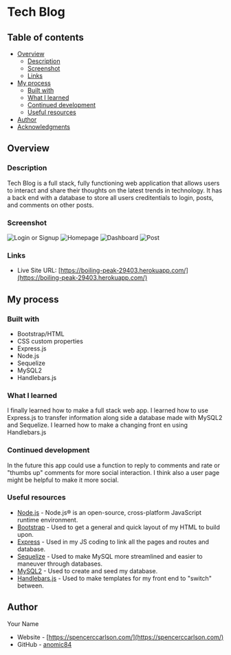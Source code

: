 # Tech Blog

## Table of contents

- [Overview](#overview)
  - [Description](#description)
  - [Screenshot](#screenshot)
  - [Links](#links)
- [My process](#my-process)
  - [Built with](#built-with)
  - [What I learned](#what-i-learned)
  - [Continued development](#continued-development)
  - [Useful resources](#useful-resources)
- [Author](#author)
- [Acknowledgments](#acknowledgments)


## Overview

### Description

Tech Blog is a full stack, fully functioning web application that allows users to interact and share their thoughts on the latest trends in technology. It has a back end with a database to store all users creditentials to login, posts, and comments on other posts.

### Screenshot

![Login or Signup](https://i.imgur.com/Wckx5MZ.png)
![Homepage](https://i.imgur.com/6SZEI2W.png)
![Dashboard](https://i.imgur.com/rfeGuFn.png)
![Post](https://i.imgur.com/P1PvpqJ.png)


### Links

- Live Site URL: [https://boiling-peak-29403.herokuapp.com/](https://boiling-peak-29403.herokuapp.com/)

## My process

### Built with

- Bootstrap/HTML
- CSS custom properties
- Express.js
- Node.js
- Sequelize
- MySQL2
- Handlebars.js

### What I learned

I finally learned how to make a full stack web app. I learned how to use Express.js to transfer information along side a database made with MySQL2 and Sequelize. I learned how to make a changing front en using Handlebars.js

### Continued development

In the future this app could use a function to reply to comments and rate or "thumbs up" comments for more social interaction. I think also a user page might be helpful to make it more social.

### Useful resources

- [Node.js](https://nodejs.org/en/) - Node.js® is an open-source, cross-platform JavaScript runtime environment.
- [Bootstrap](https://getbootstrap.com/) - Used to get a general and quick layout of my HTML to build upon.
- [Express](https://expressjs.com/) - Used in my JS coding to link all the pages and routes and database.
- [Sequelize](https://sequelize.org/docs/v6/core-concepts/assocs/) - Used to make MySQL more streamlined and easier to maneuver through databases.
- [MySQL2](https://www.npmjs.com/package/mysql2) - Used to create and seed my database.
- [Handlebars.js](https://handlebarsjs.com/) - Used to make templates for my front end to "switch" between.


## Author
  Your Name
- Website - [https://spencerccarlson.com/](https://spencerccarlson.com/)
- GitHub - [anomic84](https://github.com/anomic84)

